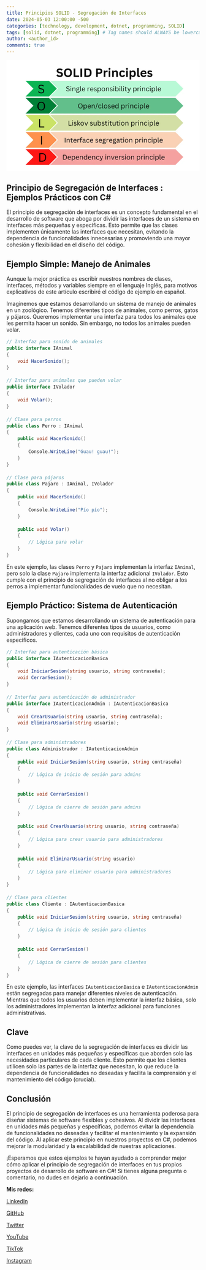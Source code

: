 ```yaml
---
title: Principios SOLID - Segregación de Interfaces
date: 2024-05-03 12:00:00 -500
categories: [technology, development, dotnet, programming, SOLID] 
tags: [solid, dotnet, programming] # Tag names should ALWAYS be lowercase
author: <author_id>
comments: true
---
```


![image](/assets/img/1_GoLwqfeB624NB5g7JPVyBA.png)
## Principio de Segregación de Interfaces : Ejemplos Prácticos con C# 

El principio de segregación de interfaces es un concepto fundamental en el desarrollo de software que aboga por dividir las interfaces de un sistema en interfaces más pequeñas y específicas. Esto permite que las clases implementen únicamente las interfaces que necesitan, evitando la dependencia de funcionalidades innecesarias y promoviendo una mayor cohesión y flexibilidad en el diseño del código.

## Ejemplo Simple: Manejo de Animales

Aunque la mejor práctica es escribir nuestros nombres de clases, interfaces, métodos y variables siempre en el lenguaje Inglés, para motivos explicativos de este artículo escribiré el código de ejemplo en español. 

Imaginemos que estamos desarrollando un sistema de manejo de animales en un zoológico. Tenemos diferentes tipos de animales, como perros, gatos y pájaros. Queremos implementar una interfaz para todos los animales que les permita hacer un sonido. Sin embargo, no todos los animales pueden volar.

```cs
// Interfaz para sonido de animales
public interface IAnimal
{
    void HacerSonido();
}

// Interfaz para animales que pueden volar
public interface IVolador
{
    void Volar();
}

// Clase para perros
public class Perro : IAnimal
{
    public void HacerSonido()
    {
        Console.WriteLine("Guau! guau!");
    }
}

// Clase para pájaros
public class Pajaro : IAnimal, IVolador
{
    public void HacerSonido()
    {
        Console.WriteLine("Pío pío");
    }

    public void Volar()
    {
        // Lógica para volar
    }
}
```

En este ejemplo, las clases ``Perro`` y ``Pajaro`` implementan la interfaz ``IAnimal``, pero solo la clase ``Pajaro`` implementa la interfaz adicional ``IVolador``. Esto cumple con el principio de segregación de interfaces al no obligar a los perros a implementar funcionalidades de vuelo que no necesitan.

## Ejemplo Práctico: Sistema de Autenticación

Supongamos que estamos desarrollando un sistema de autenticación para una aplicación web. Tenemos diferentes tipos de usuarios, como administradores y clientes, cada uno con requisitos de autenticación específicos.

```cs
// Interfaz para autenticación básica
public interface IAutenticacionBasica
{
    void IniciarSesion(string usuario, string contraseña);
    void CerrarSesion();
}

// Interfaz para autenticación de administrador
public interface IAutenticacionAdmin : IAutenticacionBasica
{
    void CrearUsuario(string usuario, string contraseña);
    void EliminarUsuario(string usuario);
}

// Clase para administradores
public class Administrador : IAutenticacionAdmin
{
    public void IniciarSesion(string usuario, string contraseña)
    {
        // Lógica de inicio de sesión para admins
    }

    public void CerrarSesion()
    {
        // Lógica de cierre de sesión para admins
    }

    public void CrearUsuario(string usuario, string contraseña)
    {
        // Lógica para crear usuario para administradores
    }

    public void EliminarUsuario(string usuario)
    {
        // Lógica para eliminar usuario para administradores
    }
}

// Clase para clientes
public class Cliente : IAutenticacionBasica
{
    public void IniciarSesion(string usuario, string contraseña)
    {
        // Lógica de inicio de sesión para clientes
    }

    public void CerrarSesion()
    {
        // Lógica de cierre de sesión para clientes
    }
}
```

En este ejemplo, las interfaces ``IAutenticacionBasica`` e ``IAutenticacionAdmin`` están segregadas para manejar diferentes niveles de autenticación. Mientras que todos los usuarios deben implementar la interfaz básica, solo los administradores implementan la interfaz adicional para funciones administrativas.

## Clave

Como puedes ver, la clave de la segregación de interfaces es dividir las interfaces en unidades más pequeñas y específicas que aborden solo las necesidades particulares de cada cliente. Esto permite que los clientes utilicen solo las partes de la interfaz que necesitan, lo que reduce la dependencia de funcionalidades no deseadas y facilita la comprensión y el mantenimiento del código (crucial).


## Conclusión

El principio de segregación de interfaces es una herramienta poderosa para diseñar sistemas de software flexibles y cohesivos. Al dividir las interfaces en unidades más pequeñas y específicas, podemos evitar la dependencia de funcionalidades no deseadas y facilitar el mantenimiento y la expansión del código. Al aplicar este principio en nuestros proyectos en C#, podemos mejorar la modularidad y la escalabilidad de nuestras aplicaciones.

¡Esperamos que estos ejemplos te hayan ayudado a comprender mejor cómo aplicar el principio de segregación de interfaces en tus propios proyectos de desarrollo de software en C#! Si tienes alguna pregunta o comentario, no dudes en dejarlo a continuación.

**Mis redes:**

[LinkedIn](https://www.linkedin.com/in/diego-diaz-mendoza/)

[GitHub](https://github.com/diego-devs)

[Twitter](https://twitter.com/Diego_Devs)    

[YouTube](https://www.youtube.com/channel/UCGQmO-aJ9yJSdv_VD8_IDjg)

[TikTok](https://www.tiktok.com/@diegoz.code)

[Instagram](https://www.instagram.com/devs.diego/)
